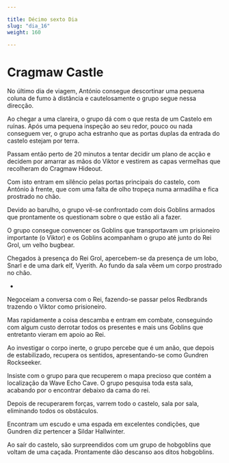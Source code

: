 ```yaml
---

title: Décimo sexto Dia
slug: "dia_16"
weight: 160

---
```


# Cragmaw Castle

No último dia de viagem, António consegue descortinar uma pequena coluna de fumo à distância e cautelosamente o grupo segue nessa direcção.

Ao chegar a uma clareira, o grupo dá com o que resta de um Castelo em ruínas. 
Após uma pequena inspeção ao seu redor, pouco ou nada conseguem ver, o grupo acha estranho que as portas duplas da entrada do castelo estejam por terra.

Passam então perto de 20 minutos a tentar decidir um plano de acção e decidem por amarrar as mãos do Viktor e vestirem as capas vermelhas que recolheram do Cragmaw Hideout.

Com isto entram em silêncio pelas portas principais do castelo, com António à frente, que com uma falta de olho tropeça numa armadilha e fica prostrado no chão.

Devido ao barulho, o grupo vê-se confrontado com dois Goblins armados que prontamente os questionam sobre o que estão ali a fazer.

O grupo consegue convencer os Goblins que transportavam um prisioneiro importante (o Viktor) e os Goblins acompanham o grupo até junto do Rei Grol, um velho bugbear.

Chegados à presença do Rei Grol, apercebem-se da presença de um lobo, Snarl e de uma dark elf, Vyerith. Ao fundo da sala vêem um corpo prostrado no chão.

*
Negoceiam a conversa com o Rei, fazendo-se passar pelos Redbrands trazendo o Viktor como prisioneiro.

Mas rapidamente a coisa descamba e entram em combate, conseguindo com algum custo derrotar todos os presentes e mais uns Goblins que entretanto vieram em apoio ao Rei.

Ao investigar o corpo inerte, o grupo percebe que é um anão, que depois de estabilizado, recupera os sentidos, apresentando-se como Gundren Rockseeker.

Insiste com o grupo para que recuperem o mapa precioso que contém a localização da Wave Echo Cave. O grupo pesquisa toda esta sala, acabando por o encontrar debaixo da cama do rei.

Depois de recuperarem forças, varrem todo o castelo, sala por sala, eliminando todos os obstáculos.

Encontram um escudo e uma espada em excelentes condições, que Gundren diz pertencer a Sildar Hallwinter.

Ao saír do castelo, são surpreendidos com um grupo de hobgoblins que voltam de uma caçada. Prontamente dão descanso aos ditos hobgoblins.
